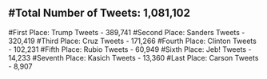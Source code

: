 #Total Number of Tweets: 1,081,102 
---
#First Place: Trump Tweets - 389,741
#Second Place: Sanders Tweets - 320,419
#Third Place: Cruz Tweets - 171,266
#Fourth Place: Clinton Tweets - 102,231
#Fifth Place: Rubio Tweets - 60,949
#Sixth Place: Jeb! Tweets - 14,233
#Seventh Place: Kasich Tweets - 13,360
#Last Place: Carson Tweets - 8,907
